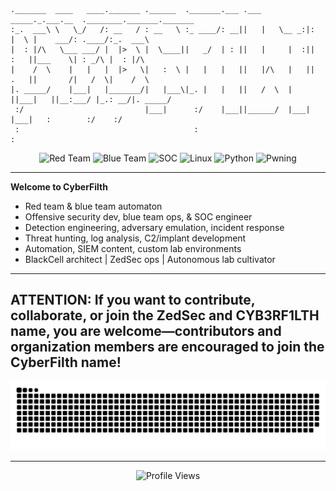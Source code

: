 ```                                                                                                  
._______  ____   ____._______ .______  ._______.___ .___    _____._.___.__  .________._______._______ 
:_.  ___\ \   \_/   /: __   / : __   \ :_ ____/: __||   |   \__ _:|:   |  \ |    ___/: .____/:_.  ___\
|  : |/\   \___ ___/ |  |>  \ |  \____||   _/  | : ||   |     |  :||   :   ||___    \| : _/\ |  : |/\ 
|    /  \    |   |   |  |>   \|   :  \ |   |   |   ||   |/\   |   ||   .   ||       /|   /  \|    /  \
|. _____/    |___|   |_______/|   |___\|_. |   |   ||   /  \  |   ||___|   ||__:___/ |_.: __/|. _____/
 :/                           |___|      :/    |___||______/  |___|    |___|   :        :/    :/      
 :                                       :                                                    :       
```
<!-- Badge Display -->
<p align="center">
  <img src="https://img.shields.io/badge/Red--Team-%23FF5555?style=flat-square&logo=hackthebox&logoColor=white" alt="Red Team"/>
  <img src="https://img.shields.io/badge/Blue--Team-%23007ACC?style=flat-square&logo=defcon&logoColor=white" alt="Blue Team"/>
  <img src="https://img.shields.io/badge/SOC-Active-brightgreen?style=flat-square&logo=splunk&logoColor=white" alt="SOC"/>
  <img src="https://img.shields.io/badge/Linux-Friendly-yellow?logo=linux" alt="Linux"/>
  <img src="https://img.shields.io/badge/Python-3776AB?logo=python&logoColor=fff" alt="Python"/>
  <img src="https://img.shields.io/badge/Pwning-900C3F?logo=protonmail&logoColor=white" alt="Pwning"/>
</p>

---
**Welcome to CyberFilth**
- Red team & blue team automaton  
- Offensive security dev, blue team ops, & SOC engineer  
- Detection engineering, adversary emulation, incident response  
- Threat hunting, log analysis, C2/implant development  
- Automation, SIEM content, custom lab environments  
- BlackCell architect | ZedSec ops | Autonomous lab cultivator
---
ATTENTION: If you want to contribute, collaborate, or join the ZedSec and CYB3RF1LTH name, you are welcome—contributors and organization members are encouraged to join the CyberFilth name!
---

<!--🔥 Animated Snake Activity Graph (GitHub Contribution Snake) -->
<p align="center">
  <img src="https://raw.githubusercontent.com/Platane/snk/output/github-contribution-grid-snake-dark.svg" alt="Contribution Snake Animation" style="max-width: 100%;" />
</p>

---
<!--🌐 Visitor Counter -->
<p align="center">
  <img src="https://komarev.com/ghpvc/?username=cxb3rf1lth&style=flat-square&color=red" alt="Profile Views"/>
</p>

